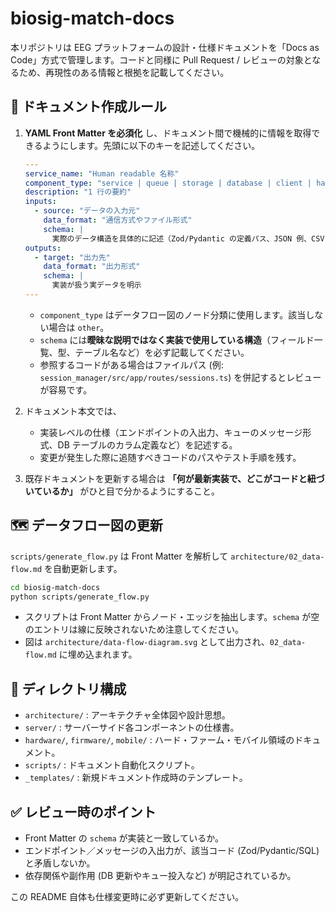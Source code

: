 # biosig-match-docs

本リポジトリは EEG プラットフォームの設計・仕様ドキュメントを「Docs as Code」方式で管理します。コードと同様に Pull Request / レビューの対象となるため、再現性のある情報と根拠を記載してください。

## 📄 ドキュメント作成ルール

1. **YAML Front Matter を必須化** し、ドキュメント間で機械的に情報を取得できるようにします。先頭に以下のキーを記述してください。

   ```yaml
   ---
   service_name: "Human readable 名称"
   component_type: "service | queue | storage | database | client | hardware | other"
   description: "1 行の要約"
   inputs:
     - source: "データの入力元"
       data_format: "通信方式やファイル形式"
       schema: |
         実際のデータ構造を具体的に記述（Zod/Pydantic の定義パス、JSON 例、CSV 列など）
   outputs:
     - target: "出力先"
       data_format: "出力形式"
       schema: |
         実装が扱う実データを明示
   ---
   ```

   - `component_type` はデータフロー図のノード分類に使用します。該当しない場合は `other`。
   - `schema` には**曖昧な説明ではなく実装で使用している構造**（フィールド一覧、型、テーブル名など）を必ず記載してください。
   - 参照するコードがある場合はファイルパス (例: `session_manager/src/app/routes/sessions.ts`) を併記するとレビューが容易です。

2. ドキュメント本文では、
   - 実装レベルの仕様（エンドポイントの入出力、キューのメッセージ形式、DB テーブルのカラム定義など）を記述する。
   - 変更が発生した際に追随すべきコードのパスやテスト手順を残す。

3. 既存ドキュメントを更新する場合は **「何が最新実装で、どこがコードと紐づいているか」** がひと目で分かるようにすること。

## 🗺 データフロー図の更新

`scripts/generate_flow.py` は Front Matter を解析して `architecture/02_data-flow.md` を自動更新します。

```bash
cd biosig-match-docs
python scripts/generate_flow.py
```

- スクリプトは Front Matter からノード・エッジを抽出します。`schema` が空のエントリは線に反映されないため注意してください。
- 図は `architecture/data-flow-diagram.svg` として出力され、`02_data-flow.md` に埋め込まれます。

## 📁 ディレクトリ構成

- `architecture/` : アーキテクチャ全体図や設計思想。
- `server/` : サーバーサイド各コンポーネントの仕様書。
- `hardware/`, `firmware/`, `mobile/` : ハード・ファーム・モバイル領域のドキュメント。
- `scripts/` : ドキュメント自動化スクリプト。
- `_templates/` : 新規ドキュメント作成時のテンプレート。

## ✅ レビュー時のポイント

- Front Matter の `schema` が実装と一致しているか。
- エンドポイント／メッセージの入出力が、該当コード (Zod/Pydantic/SQL) と矛盾しないか。
- 依存関係や副作用 (DB 更新やキュー投入など) が明記されているか。

この README 自体も仕様変更時に必ず更新してください。
